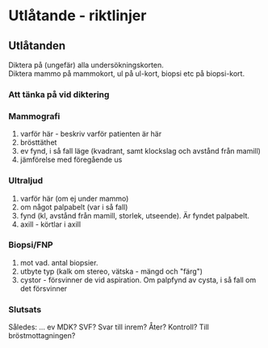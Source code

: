 # Utlåtande - riktlinjer

## Utlåtanden

Diktera på (ungefär) alla undersökningskorten.  
Diktera mammo på mammokort, ul på ul-kort, biopsi etc på biopsi-kort.

### Att tänka på vid diktering

### Mammografi

1. varför här - beskriv varför patienten är här
1. brösttäthet
1. ev fynd, i så fall läge (kvadrant, samt klockslag och avstånd från mamill)
1. jämförelse med föregående us

### Ultraljud

1. varför här (om ej under mammo)
1. om något palpabelt (var i så fall)
1. fynd (kl, avstånd från mamill, storlek, utseende). Är fyndet palpabelt.
1. axill - körtlar i axill

### Biopsi/FNP

1. mot vad. antal biopsier.
1. utbyte typ (kalk om stereo, vätska - mängd och "färg")
1. cystor - försvinner de vid aspiration. Om palpfynd av cysta, i så fall om det försvinner


### Slutsats

Således: ...
ev MDK? SVF? Svar till inrem? Åter? Kontroll? Till bröstmottagningen?


